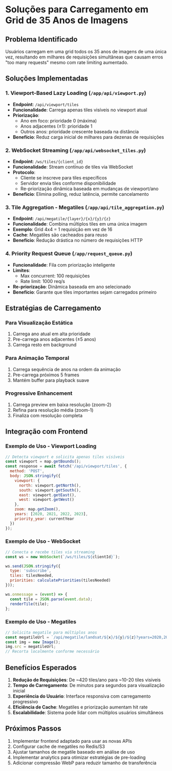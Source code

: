 # Soluções para Carregamento em Grid de 35 Anos de Imagens

## Problema Identificado
Usuários carregam em uma grid todos os 35 anos de imagens de uma única vez, resultando em milhares de requisições simultâneas que causam erros "too many requests" mesmo com rate limiting aumentado.

## Soluções Implementadas

### 1. **Viewport-Based Lazy Loading** (`/app/api/viewport.py`)
- **Endpoint**: `/api/viewport/tiles`
- **Funcionalidade**: Carrega apenas tiles visíveis no viewport atual
- **Priorização**: 
  - Ano em foco: prioridade 0 (máxima)
  - Anos adjacentes (±1): prioridade 1
  - Outros anos: prioridade crescente baseada na distância
- **Benefício**: Reduz carga inicial de milhares para dezenas de requisições

### 2. **WebSocket Streaming** (`/app/api/websocket_tiles.py`)
- **Endpoint**: `/ws/tiles/{client_id}`
- **Funcionalidade**: Stream contínuo de tiles via WebSocket
- **Protocolo**:
  - Cliente se inscreve para tiles específicos
  - Servidor envia tiles conforme disponibilidade
  - Re-priorização dinâmica baseada em mudanças de viewport/ano
- **Benefício**: Elimina polling, reduz latência, permite cancelamento

### 3. **Tile Aggregation - Megatiles** (`/app/api/tile_aggregation.py`)
- **Endpoint**: `/api/megatile/{layer}/{x}/{y}/{z}`
- **Funcionalidade**: Combina múltiplos tiles em uma única imagem
- **Exemplo**: Grid 4x4 = 1 requisição em vez de 16
- **Cache**: Megatiles são cacheados para reuso
- **Benefício**: Redução drástica no número de requisições HTTP

### 4. **Priority Request Queue** (`/app/request_queue.py`)
- **Funcionalidade**: Fila com priorização inteligente
- **Limites**: 
  - Max concurrent: 100 requisições
  - Rate limit: 1000 req/s
- **Re-priorização**: Dinâmica baseada em ano selecionado
- **Benefício**: Garante que tiles importantes sejam carregados primeiro

## Estratégias de Carregamento

### Para Visualização Estática
1. Carrega ano atual em alta prioridade
2. Pre-carrega anos adjacentes (±5 anos)
3. Carrega resto em background

### Para Animação Temporal
1. Carrega sequência de anos na ordem da animação
2. Pre-carrega próximos 5 frames
3. Mantém buffer para playback suave

### Progressive Enhancement
1. Carrega preview em baixa resolução (zoom-2)
2. Refina para resolução média (zoom-1)
3. Finaliza com resolução completa

## Integração com Frontend

### Exemplo de Uso - Viewport Loading
```javascript
// Detecta viewport e solicita apenas tiles visíveis
const viewport = map.getBounds();
const response = await fetch('/api/viewport/tiles', {
  method: 'POST',
  body: JSON.stringify({
    viewport: {
      north: viewport.getNorth(),
      south: viewport.getSouth(),
      east: viewport.getEast(),
      west: viewport.getWest()
    },
    zoom: map.getZoom(),
    years: [2020, 2021, 2022, 2023],
    priority_year: currentYear
  })
});
```

### Exemplo de Uso - WebSocket
```javascript
// Conecta e recebe tiles via streaming
const ws = new WebSocket(`/ws/tiles/${clientId}`);

ws.send(JSON.stringify({
  type: 'subscribe',
  tiles: tilesNeeded,
  priorities: calculatePriorities(tilesNeeded)
}));

ws.onmessage = (event) => {
  const tile = JSON.parse(event.data);
  renderTile(tile);
};
```

### Exemplo de Uso - Megatiles
```javascript
// Solicita megatile para múltiplos anos
const megatileUrl = `/api/megatile/landsat/${x}/${y}/${z}?years=2020,2021,2022,2023&size=4`;
const img = new Image();
img.src = megatileUrl;
// Recorta localmente conforme necessário
```

## Benefícios Esperados

1. **Redução de Requisições**: De ~420 tiles/ano para ~10-20 tiles visíveis
2. **Tempo de Carregamento**: De minutos para segundos para visualização inicial
3. **Experiência do Usuário**: Interface responsiva com carregamento progressivo
4. **Eficiência de Cache**: Megatiles e priorização aumentam hit rate
5. **Escalabilidade**: Sistema pode lidar com múltiplos usuários simultâneos

## Próximos Passos

1. Implementar frontend adaptado para usar as novas APIs
2. Configurar cache de megatiles no Redis/S3
3. Ajustar tamanhos de megatile baseado em análise de uso
4. Implementar analytics para otimizar estratégias de pre-loading
5. Adicionar compressão WebP para reduzir tamanho de transferência